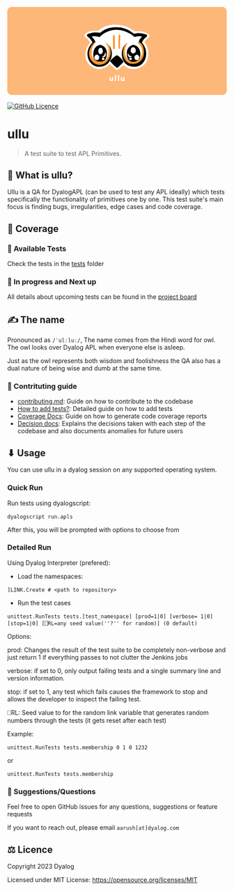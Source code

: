 ![ullu Banner](assets/ullu-cover.png)

[![GitHub Licence](https://img.shields.io/github/license/sloorush/ullu)](LICENSE)

# ullu

> A test suite to test APL Primitives.

## 🤔 What is ullu?

Ullu is a QA for DyalogAPL (can be used to test any APL ideally) which tests specifically the functionality of primitives one by one. This test suite's main focus is finding bugs, irregularities, edge cases and code coverage.

## 🎿 Coverage

### 💪  Available Tests

Check the tests in the [tests](./tests/) folder

### 🧱 In progress and Next up

All details about upcoming tests can be found in the [project board](https://github.com/orgs/Dyalog/projects/4/views/1)

## ✍ The name

Pronounced as `/ˈulːluː/`, The name comes from the Hindi word for owl. The owl looks over Dyalog APL when everyone else is asleep.

Just as the owl represents both wisdom and foolishness the QA also has a dual nature of being wise and dumb at the same time.

### 🔗 Contrituting guide

- [contributing.md](contributing.md): Guide on how to contribute to the codebase
- [How to add tests?](docs/how-to-add-tests.md): Detailed guide on how to add tests
- [Coverage Docs](docs/code-coverage.md): Guide on how to generate code coverage reports
- [Decision docs](docs/decision): Explains the decisions taken with each step of the codebase and also documents anomalies for future users

## ⬇ Usage

You can use ullu in a dyalog session on any supported operating system.

### Quick Run

Run tests using dyalogscript:
```
dyalogscript run.apls
```

After this, you will be prompted with options to choose from

### Detailed Run

Using Dyalog Interpreter (prefered):

- Load the namespaces:

```
]LINK.Create # <path to repository>
```

- Run the test cases

```
unittest.RunTests tests.[test_namespace] [prod=1|0] [verbose= 1|0] [stop=1|0] [⎕RL=any seed value(''?'' for random)] (0 default)
```

Options:

prod: Changes the result of the test suite to be completely non-verbose and just return 1 if everything passes to not clutter the Jenkins jobs

verbose: if set to 0, only output failing tests and a single summary line and version information.

stop: if set to 1, any test which fails causes the framework to stop and allows the developer to inspect the failing test.

⎕RL: Seed value to for the random link variable that generates random numbers through the tests (it gets reset after each test)

Example:
```
unittest.RunTests tests.membership 0 1 0 1232
```
or
```
unittest.RunTests tests.membership
```



### 🔗 Suggestions/Questions

Feel free to open GitHub issues for any questions, suggestions or feature requests

If you want to reach out, please email `aarush[at]dyalog.com`

<!-- ### 🔗 References -->

## ⚖ Licence

Copyright 2023 Dyalog

Licensed under MIT License: https://opensource.org/licenses/MIT

<!-- <p align="center">Made with ❤ at Dyalog</p> -->
